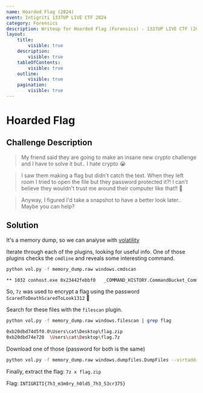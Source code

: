 ```yaml
---
name: Hoarded Flag (2024)
event: Intigriti 1337UP LIVE CTF 2024
category: Forensics
description: Writeup for Hoarded Flag (Forensics) - 1337UP LIVE CTF (2024) 💜
layout:
    title:
        visible: true
    description:
        visible: true
    tableOfContents:
        visible: true
    outline:
        visible: true
    pagination:
        visible: true
---
```


# Hoarded Flag

## Challenge Description

> My friend said they are going to make an insane new crypto challenge and I have to solve it but.. I hate crypto 😭

> I saw them making a flag but didn't catch the text. When they left room I tried to open the file but they password protected it?! I can't believe they wouldn't trust me around their computer like that!! 😤

> Anyway, I figured I'd take a snapshot to have a better look later.. Maybe you can help?

## Solution

It's a memory dump, so we can analyse with [volatility](https://github.com/volatilityfoundation/volatility3)

Iterate through each of the plugins, looking for useful info. One of those plugins checks the `cmdline` and reveals some interesting command.

```bash
python vol.py -f memory_dump.raw windows.cmdscan

** 1032	conhost.exe	0x23442febbf0	_COMMAND_HISTORY.CommandBucket_Command_1	0x2344310e0e0	7z a -pScaredToDeathScaredToLook1312 -mhe flag.7z flag.zip
```

So, `7z` was used to encrypt a flag using the password `ScaredToDeathScaredToLook1312` 🤔

Search for these files with the `filescan` plugin.

```bash
python vol.py -f memory_dump.raw windows.filescan | grep flag

0xb20dbd74d5f0.0\Users\cat\Desktop\flag.zip
0xb20dbd74e720	\Users\cat\Desktop\flag.7z
```

Download one of those (password for both is the same)

```bash
python vol.py -f memory_dump.raw windows.dumpfiles.DumpFiles --virtaddr 0xb20dbd74e720
```

Finally, extract the flag: `7z x flag.zip`

Flag: `INTIGRITI{7h3_m3m0ry_h0ld5_7h3_53cr375}`
